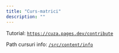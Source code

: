 ```yaml
---
title: "Curs-matrici"
description: ""
---
```


Tutorial: [`https://cuza.pages.dev/contribute`](/contribute)

Path cursuri info: [`/src/content/info`](https://github.com/DynoW/cuza.pages.dev/tree/main/src/content/info)
